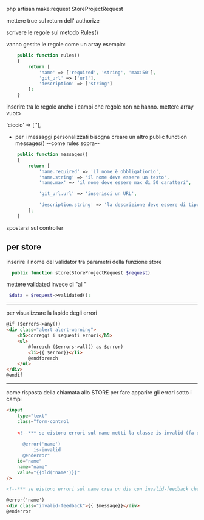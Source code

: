 php artisan make:request StoreProjectRequest

mettere true sul return dell' authorize

scrivere le regole sul metodo Rules()

vanno gestite le regole come un array
esempio:

```php
    public function rules()
    {
        return [
            'name' => ['required', 'string', 'max:50'],
            'git_url' => ['url'],
            'description' => ['string']
        ];
    }
```

inserire tra le regole anche i campi che regole non ne hanno. mettere array vuoto

<!-- xxx -->

'ciccio' => [''],

<!-- xxx -->

-   per i messaggi personalizzati bisogna creare un altro public function messages() --come rules sopra--

```php
    public function messages()
    {
        return [
            'name.required' => 'il nome è obbligatiorio',
            'name.string' => 'il nome deve essere un testo',
            'name.max' => 'il nome deve essere max di 50 caratteri',

            'git_url.url' => 'inserisci un URL',

            'description.string' => 'la descrizione deve essere di tipo testo',
        ];
    }
```

spostarsi sul controller

## per store

inserire il nome del validator tra parametri della funzione store

```php
  public function store(StoreProjectRequest $request)
```

mettere validated invece di "all"

```php
 $data = $request->validated();
```

---

per visualizzare la lapide degli errori

```html
@if ($errors->any())
<div class="alert alert-warning">
    <h5>correggi i seguenti errori</h5>
    <ul>
        @foreach ($errors->all() as $error)
        <li>{{ $error}}</li>
        @endforeach
    </ul>
</div>
@endif
```

---

come risposta della chiamata allo STORE
per fare apparire gli errori sotto i campi

```html
<input
    type="text"
    class="form-control 
      
    <!--*** se eistono errori sul name metti la classe is-invalid (fa diventare rosso il bordo dell'input) -->
     
      @error('name')
          is-invalid
      @enderror"
    id="name"
    name="name"
    value="{{old('name')}}"
/>

<!--*** se eistono errori sul name crea un div con invalid-feedback che mostra il primo messaggio di errore del campo -->

@error('name')
<div class="invalid-feedback">{{ $message}}</div>
@enderror
```
